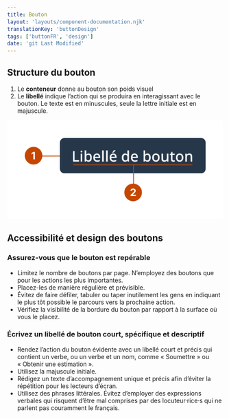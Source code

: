 ```yaml
---
title: Bouton
layout: 'layouts/component-documentation.njk'
translationKey: 'buttonDesign'
tags: ['buttonFR', 'design']
date: 'git Last Modified'
---
```


## Structure du bouton

<ol class="anatomy-list">
  <li>Le <strong>conteneur</strong> donne au bouton son poids visuel</li>
  <li>Le <strong>libellé</strong> indique l’action qui se produira en interagissant avec le bouton. Le texte est en minuscules, seule la lettre initiale est en majuscule.</li>
</ol>

<img class="b-sm b-default p-300" src="/images/fr/components/anatomy/gcds-button-anatomy.svg" alt="Structure du bouton - Un libellé indique « libellé de bouton » à l'intérieur d'un conteneur bleu." />

## Accessibilité et design des boutons

### Assurez-vous que le bouton est repérable

- Limitez le nombre de boutons par page. N’employez des boutons que pour les actions les plus importantes.
- Placez-les de manière régulière et prévisible.
- Évitez de faire défiler, tabuler ou taper inutilement les gens en indiquant le plus tôt possible le parcours vers la prochaine action.
- Vérifiez la visibilité de la bordure du bouton par rapport à la surface où vous le placez.

### Écrivez un libellé de bouton court, spécifique et descriptif

- Rendez l’action du bouton évidente avec un libellé court et précis qui contient un verbe, ou un verbe et un nom, comme « Soumettre » ou « Obtenir une estimation ».
- Utilisez la majuscule initiale.
- Rédigez un texte d’accompagnement unique et précis afin d’éviter la répétition pour les lecteurs d’écran.
- Utilisez des phrases littérales. Évitez d’employer des expressions verbales qui risquent d’être mal comprises par des locuteur·rice·s qui ne parlent pas couramment le français.
